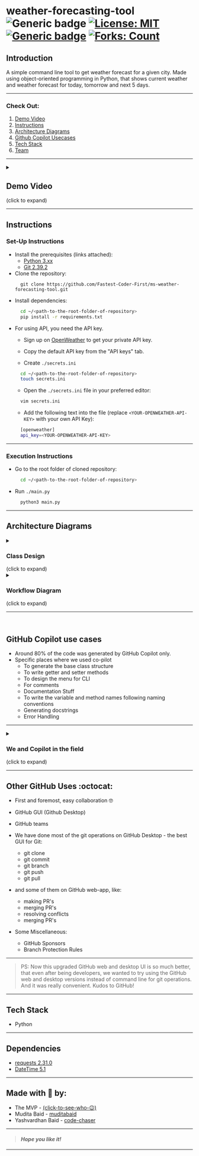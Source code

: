 
# weather-forecasting-tool &nbsp; ![Generic badge](https://img.shields.io/badge/Python-Project-red.svg) [![License: MIT](https://img.shields.io/badge/License-MIT-yellow.svg)](https://github.com/Fastest-Coder-First/ms-weather-forecasting-tool/blob/main/LICENSE) [![Generic badge](https://img.shields.io/badge/See-Team-blue.svg)](#made-with--by) [![Forks: Count](https://img.shields.io/github/forks/Fastest-Coder-First/ms-weather-forecasting-tool?color=green&label=Forks)](https://github.com/Fastest-Coder-First/ms-weather-forecasting-tool/network/members)
## Introduction 
A simple command line tool to get weather forecast for a given city. Made using object-oriented programming in Python, that shows current weather and weather forecast for today, tomorrow and next 5 days.
___

### Check Out:
1. [Demo Video](#demo-video)
1. [Instructions](#instructions)
2. [Architecture Diagrams](#architecture-diagrams)
3. [Github Copilot Usecases](#github-copilot-use-cases)
5. [Tech Stack](#tech-stack)
6. [Team](#made-with--by)
___


<details><summary><h2>Demo Video</h2> (click to expand)</summary>




https://github.com/Fastest-Coder-First/ms-weather-forecasting-tool/assets/63065397/267122b4-37b2-4d6a-9198-ac06d8e1c07e



</details>

<!-- https://github.com/Fastest-Coder-First/ms-weather-forecasting-tool/assets/63065397/0d977c60-a9f9-4e5f-a4f8-ab7b80a3cef5 -->
<!-- https://github.com/Fastest-Coder-First/ms-weather-forecasting-tool/assets/63065397/87ee92f6-23aa-44aa-b567-12fe18cd0200 -->

___

## Instructions


<h3> Set-Up Instructions </h3>
    
- Install the prerequisites (links attached):
    - [Python 3.xx](https://www.python.org/downloads/)
    - [Git 2.39.2](https://git-scm.com/downloads)
- Clone the repository:
  ```git
    git clone https://github.com/Fastest-Coder-First/ms-weather-forecasting-tool.git
  ```
- Install dependencies:
  ```bash
    cd ~/<path-to-the-root-folder-of-repository>
    pip install -r requirements.txt
  ```
- For using API, you need the API key.
    - Sign up on [OpenWeather](https://home.openweathermap.org/) to get your private API key.
    - Copy the default API key from the "API keys" tab.
      
    - Create `./secrets.ini`
  ```bash
    cd ~/<path-to-the-root-folder-of-repository>
    touch secrets.ini
  ```
    - Open the `./secrets.ini` file in your preferred editor:
  ```bash
    vim secrets.ini
  ```
    - Add the following text into the file (replace `<YOUR-OPENWEATHER-API-KEY>` with your own API Key):
  ```bash
    [openweather]
    api_key=<YOUR-OPENWEATHER-API-KEY>
  ```

  
___

<h3> Execution Instructions </h3>
    
- Go to the root folder of cloned repository:
  ```bash
    cd ~/<path-to-the-root-folder-of-repository>
  ```
- Run `./main.py`
  ```bash
    python3 main.py
  ```

___

## Architecture Diagrams


<details><summary><h3> Class Design </h3> (click to expand)</summary>

![uml](https://github.com/Fastest-Coder-First/ms-weather-forecasting-tool/assets/63065397/49fc4577-a5cb-4b55-8d18-c7265d079287)


</details>


<details><summary><h3> Workflow Diagram </h3> (click to expand)</summary>
    
![workflow diagram](https://github.com/Fastest-Coder-First/ms-weather-forecasting-tool/assets/63065397/4289abaf-8fd3-4b79-9eda-4bb0d1494ca8)

</details>

___

<br>

## GitHub Copilot use cases
- Around 80% of the code was generated by GitHub Copilot only.
- Specific places where we used co-pilot
    - To generate the base class structure
    - To write getter and setter methods
    - To design the menu for CLI
    - For comments
    - Documentation Stuff
    - To write the variable and method names following naming conventions
    - Generating docstrings
    - Error Handling
 
___

<details><summary><h3> We and Copilot in the field </h3> (click to expand)</summary>



https://github.com/Fastest-Coder-First/ms-weather-forecasting-tool/assets/63065397/3fe2466f-474a-435f-b765-24977c1ca139



https://github.com/Fastest-Coder-First/ms-weather-forecasting-tool/assets/63065397/4f8816da-99e4-444b-9efd-7c6136f0d081





<!-- https://github.com/Fastest-Coder-First/ms-weather-forecasting-tool/assets/63065397/2d82be09-6d7d-4889-a4ea-88b0f8c4aa05



https://github.com/Fastest-Coder-First/ms-weather-forecasting-tool/assets/63065397/1bf741da-31f3-410e-96b4-3453038350f3 -->




So, just like that, GitHub Copilot helped us accelerate our coding part and helped us complete in time. Be it writing docstrings, handling errors or anyhing, it'll generate the code for you just the way you like it, by reading your code files themselves.
___

> I've been using GitHub Copilot since its launch. I was really excited and curious when it was announced (back in 2021). After the launch, it has been an inseparable part of my coding journey. I just love it! It's just... (no words!). Thanks, GitHub!

</details>

___


## Other GitHub Uses :octocat:
- First and foremost, easy collaboration 🤓
- GitHub GUI (Github Desktop)
- GitHub teams
  
- We have done most of the git operations on GitHub Desktop - the best GUI for Git:
    - git clone
    - git commit
    - git branch
    - git push
    - git pull
      
- and some of them on GitHub web-app, like:
    - making PR's
    - merging PR's
    - resolving conflicts
    - merging PR's
      
- Some Miscellaneous:
    - GitHub Sponsors
    - Branch Protection Rules

___

> PS: Now this upgraded GitHub web and desktop UI is so much better, that even after being developers, we wanted to try using the GitHub web and desktop versions instead of command line for git operations. And it was really convenient. Kudos to GitHub!

___

## Tech Stack
- Python

___

## Dependencies
- [requests 2.31.0](https://pypi.org/project/requests/)
- [DateTime 5.1](https://pypi.org/project/DateTime/)
  
___


## Made with 🤍 by:

- The MVP - [(click-to-see-who-😉)](https://github.com/features/copilot)
- Mudita Baid - [muditabaid](https://github.com/muditabaid)
- Yashvardhan Baid - [code-chaser](https://github.com/code-chaser)



___
> #### _*Hope you like it!*_
___
